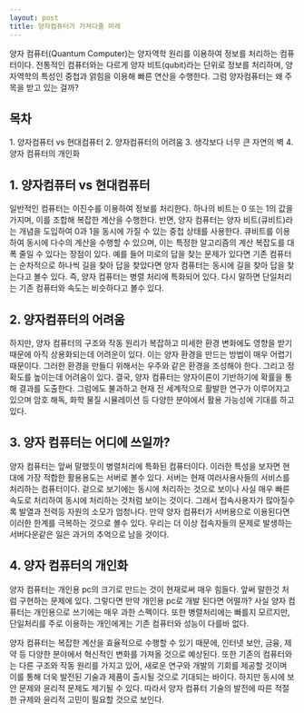```yaml
---
layout: post
title: 양자컴퓨터가 가져다줄 미래  
---
```


양자 컴퓨터(Quantum Computer)는 양자역학 원리를 이용하여 정보를 처리하는 컴퓨터이다. 전통적인 컴퓨터와는 다르게 양자 비트(qubit)라는 단위로 정보를 처리하며, 양자역학의 특성인 중첩과 얽힘을 이용해 빠른 연산을 수행한다.
그럼 양자컴퓨터는 왜 주목을 받고 있는 걸까?

<h2>목차</h2>
1. 양자컴퓨터 vs 현대컴퓨터
2. 양자컴퓨터의 어려움
3. 생각보다 너무 큰 자연의 벽
4. 양자 컴퓨터의 개인화

<h2>1. 양자컴퓨터 vs 현대컴퓨터</h2>

일반적인 컴퓨터는 이진수를 이용하여 정보를 처리한다.
하나의 비트는 0 또는 1의 값을 가지며, 이를 조합해 복잡한 계산을 수행한다. 반면, 양자 컴퓨터는 양자 비트(큐비트)라는 개념을 도입하여 0과 1을 동시에 가질 수 있는 중첩 상태를 사용한다. 
큐비트를 이용하여 동시에 다수의 계산을 수행할 수 있으며, 이는 특정한 알고리즘의 계산 복잡도를 대폭 줄일 수 있다는 장점이 있다.
예를 들어 미로의 답을 찾는 문제가 있다면 기존 컴퓨터는 순차적으로 하나씩 길을 찾아 답을 찾았다면 양자 컴퓨터는 동시에 길을 찾아 답을 찾는다고 볼수 있다.
즉, 양자 컴퓨터는 병렬 처리에 특화되어 있다. 다시 말하면 단일처리는 기존 컴퓨터와 속도는 비슷하다고 볼수 있다. 

<h2>2. 양자컴퓨터의 어려움</h2>

하지만, 양자 컴퓨터의 구조와 작동 원리가 복잡하고 미세한 환경 변화에도 영향을 받기 때문에 아직 상용화되는데 어려운이 있다.
이는 양자 환경을 만드는 방법이 매우 어렵기 때문이다. 그러한 환경을 만들디 위해서는 우주와 같은 환경을 조성해야 한다.
그리고 정확도를 높이는데 어려움이 있다. 결국, 양자 컴퓨터는 양자이론이 기반하기에 확률을 통해 결과를 도출한다.
그럼에도 불과하고 현재 전 세계적으로 활발한 연구가 이루어지고 있으며 암호 해독, 화학 물질 시뮬레이션 등 다양한 분야에서 활용 가능성에 기대를 하고 있다.


<h2>3. 양자 컴퓨터는 어디에 쓰일까?</h2> 

양자 컴퓨터는 앞써 말했듯이 병렬처리에 특화된 컴퓨터이다.
이러한 특성을 보자면 현대에 가장 적합한 활용용도는 서버로 볼수 있다.
서버는 현재 여러사용사들의 서비스를 처리하는 컴퓨터이다.
겉으로 보기에는 동시에 처리하는 것으로 보이나 사실 매우 빠른속도로 처리하여 동시에 처리하는 것처럼 보이는 것이다.
그래서 접속사용자가 많아질수록 발열과 전력등 자원의 소모가 엄청나다.
만약 양자 컴퓨터가 서버용으로 이용된다면 이러한 한계를 극복하는 것으로 볼수 있다.
우리는 더 이상 접속자들의 문제로 발생하는 서버다운같은 일은 과거의 추억으로 남을 것이다.


<h2>4. 양자 컴퓨터의 개인화</h2> 

양자 컴퓨터는 개인용 pc의 크기로 만드는 것이 현재로써 매우 힘들다.
앞써 말한것 처럼 구현하는 문제에 있다.
그렇다면 만약 개인용 pc로 개발 된다면 어떨까?
사실 양자 컴퓨터는 개인용으로 쓰기에는 매우 과한 스펙이다.
또한 병렬처리에는 빠를지 모르지만, 단일처리를 주로 이용하는 개인에게는 기존 컴퓨터와 성능이 다를바 없다.

양자 컴퓨터는 복잡한 계산을 효율적으로 수행할 수 있기 때문에, 인터넷 보안, 금융, 제약 등 다양한 분야에서 혁신적인 변화를 가져올 것으로 예상된다.
또한 기존의 컴퓨터와는 다른 구조와 작동 원리를 가지고 있어, 새로운 연구와 개발의 기회를 제공할 것이며 이를 통해 더욱 발전된 기술과 제품이 출시될 것으로 기대되는 바이다.
하지만 동시에 보안 문제와 윤리적 문제도 제기될 수 있다. 
따라서 양자 컴퓨터 기술의 발전에 따른 적절한 규제와 윤리적 고민이 필요할 것으로 보인다.
